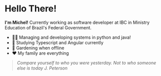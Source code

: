 # Hello There!
**I'm Michel!**
Currently working as software developer at IBC in Ministry Education of Brazil's Federal Government.

- 👨‍💻 Managing and developing systems in python and java!
- 📖 Studying Typescript and Angular currently
- 🌱 Gardening when offline
- ❤️ My family are everything

> *Compare yourself to who you were yesterday. Not to who someone else is today
> J. Peterson*
